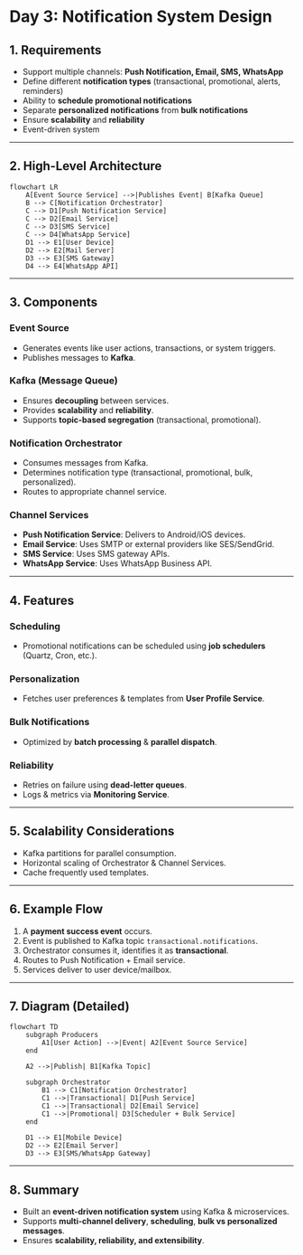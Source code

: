 # Day 3: Notification System Design

## 1. Requirements
- Support multiple channels: **Push Notification, Email, SMS, WhatsApp**
- Define different **notification types** (transactional, promotional, alerts, reminders)
- Ability to **schedule promotional notifications**
- Separate **personalized notifications** from **bulk notifications**
- Ensure **scalability** and **reliability**
- Event-driven system

---

## 2. High-Level Architecture

```mermaid
flowchart LR
    A[Event Source Service] -->|Publishes Event| B[Kafka Queue]
    B --> C[Notification Orchestrator]
    C --> D1[Push Notification Service]
    C --> D2[Email Service]
    C --> D3[SMS Service]
    C --> D4[WhatsApp Service]
    D1 --> E1[User Device]
    D2 --> E2[Mail Server]
    D3 --> E3[SMS Gateway]
    D4 --> E4[WhatsApp API]
```

---

## 3. Components

### Event Source
- Generates events like user actions, transactions, or system triggers.
- Publishes messages to **Kafka**.

### Kafka (Message Queue)
- Ensures **decoupling** between services.
- Provides **scalability** and **reliability**.
- Supports **topic-based segregation** (transactional, promotional).

### Notification Orchestrator
- Consumes messages from Kafka.
- Determines notification type (transactional, promotional, bulk, personalized).
- Routes to appropriate channel service.

### Channel Services
- **Push Notification Service**: Delivers to Android/iOS devices.
- **Email Service**: Uses SMTP or external providers like SES/SendGrid.
- **SMS Service**: Uses SMS gateway APIs.
- **WhatsApp Service**: Uses WhatsApp Business API.

---

## 4. Features

### Scheduling
- Promotional notifications can be scheduled using **job schedulers** (Quartz, Cron, etc.).

### Personalization
- Fetches user preferences & templates from **User Profile Service**.

### Bulk Notifications
- Optimized by **batch processing** & **parallel dispatch**.

### Reliability
- Retries on failure using **dead-letter queues**.
- Logs & metrics via **Monitoring Service**.

---

## 5. Scalability Considerations
- Kafka partitions for parallel consumption.
- Horizontal scaling of Orchestrator & Channel Services.
- Cache frequently used templates.

---

## 6. Example Flow
1. A **payment success event** occurs.
2. Event is published to Kafka topic `transactional.notifications`.
3. Orchestrator consumes it, identifies it as **transactional**.
4. Routes to Push Notification + Email service.
5. Services deliver to user device/mailbox.

---

## 7. Diagram (Detailed)

```mermaid
flowchart TD
    subgraph Producers
        A1[User Action] -->|Event| A2[Event Source Service]
    end

    A2 -->|Publish| B1[Kafka Topic]

    subgraph Orchestrator
        B1 --> C1[Notification Orchestrator]
        C1 -->|Transactional| D1[Push Service]
        C1 -->|Transactional| D2[Email Service]
        C1 -->|Promotional| D3[Scheduler + Bulk Service]
    end

    D1 --> E1[Mobile Device]
    D2 --> E2[Email Server]
    D3 --> E3[SMS/WhatsApp Gateway]
```

---

## 8. Summary
- Built an **event-driven notification system** using Kafka & microservices.
- Supports **multi-channel delivery**, **scheduling**, **bulk vs personalized messages**.
- Ensures **scalability, reliability, and extensibility**.
